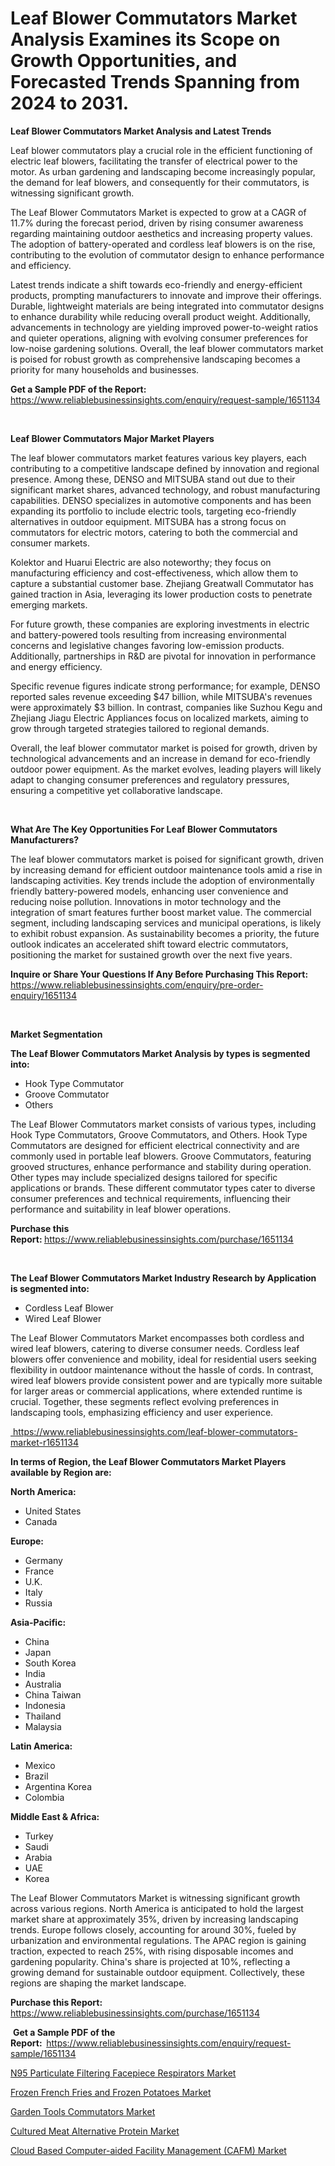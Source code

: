 <p><h1>Leaf Blower Commutators Market Analysis Examines its Scope on Growth Opportunities, and Forecasted Trends Spanning from 2024 to 2031.</h1></p><p><strong>Leaf Blower Commutators Market Analysis and Latest Trends</strong></p>
<p><p>Leaf blower commutators play a crucial role in the efficient functioning of electric leaf blowers, facilitating the transfer of electrical power to the motor. As urban gardening and landscaping become increasingly popular, the demand for leaf blowers, and consequently for their commutators, is witnessing significant growth.</p><p>The Leaf Blower Commutators Market is expected to grow at a CAGR of 11.7% during the forecast period, driven by rising consumer awareness regarding maintaining outdoor aesthetics and increasing property values. The adoption of battery-operated and cordless leaf blowers is on the rise, contributing to the evolution of commutator design to enhance performance and efficiency.</p><p>Latest trends indicate a shift towards eco-friendly and energy-efficient products, prompting manufacturers to innovate and improve their offerings. Durable, lightweight materials are being integrated into commutator designs to enhance durability while reducing overall product weight. Additionally, advancements in technology are yielding improved power-to-weight ratios and quieter operations, aligning with evolving consumer preferences for low-noise gardening solutions. Overall, the leaf blower commutators market is poised for robust growth as comprehensive landscaping becomes a priority for many households and businesses.</p></p>
<p><strong>Get a Sample PDF of the Report:&nbsp;</strong> <a href="https://www.reliablebusinessinsights.com/enquiry/request-sample/1651134?utm_campaign=1109&utm_medium=2&utm_source=Github&utm_content=ia&utm_term=08122024&utm_id=leaf-blower-commutators">https://www.reliablebusinessinsights.com/enquiry/request-sample/1651134</a></p>
<p>&nbsp;</p>
<p><strong>Leaf Blower Commutators Major Market Players</strong></p>
<p><p>The leaf blower commutators market features various key players, each contributing to a competitive landscape defined by innovation and regional presence. Among these, DENSO and MITSUBA stand out due to their significant market shares, advanced technology, and robust manufacturing capabilities. DENSO specializes in automotive components and has been expanding its portfolio to include electric tools, targeting eco-friendly alternatives in outdoor equipment. MITSUBA has a strong focus on commutators for electric motors, catering to both the commercial and consumer markets.</p><p>Kolektor and Huarui Electric are also noteworthy; they focus on manufacturing efficiency and cost-effectiveness, which allow them to capture a substantial customer base. Zhejiang Greatwall Commutator has gained traction in Asia, leveraging its lower production costs to penetrate emerging markets.</p><p>For future growth, these companies are exploring investments in electric and battery-powered tools resulting from increasing environmental concerns and legislative changes favoring low-emission products. Additionally, partnerships in R&D are pivotal for innovation in performance and energy efficiency.</p><p>Specific revenue figures indicate strong performance; for example, DENSO reported sales revenue exceeding $47 billion, while MITSUBA's revenues were approximately $3 billion. In contrast, companies like Suzhou Kegu and Zhejiang Jiagu Electric Appliances focus on localized markets, aiming to grow through targeted strategies tailored to regional demands.</p><p>Overall, the leaf blower commutator market is poised for growth, driven by technological advancements and an increase in demand for eco-friendly outdoor power equipment. As the market evolves, leading players will likely adapt to changing consumer preferences and regulatory pressures, ensuring a competitive yet collaborative landscape.</p></p>
<p>&nbsp;</p>
<p><strong>What Are The Key Opportunities For Leaf Blower Commutators Manufacturers?</strong></p>
<p><p>The leaf blower commutators market is poised for significant growth, driven by increasing demand for efficient outdoor maintenance tools amid a rise in landscaping activities. Key trends include the adoption of environmentally friendly battery-powered models, enhancing user convenience and reducing noise pollution. Innovations in motor technology and the integration of smart features further boost market value. The commercial segment, including landscaping services and municipal operations, is likely to exhibit robust expansion. As sustainability becomes a priority, the future outlook indicates an accelerated shift toward electric commutators, positioning the market for sustained growth over the next five years.</p></p>
<p><strong>Inquire or Share Your Questions If Any Before Purchasing This Report:</strong> <a href="https://www.reliablebusinessinsights.com/enquiry/pre-order-enquiry/1651134?utm_campaign=1109&utm_medium=2&utm_source=Github&utm_content=ia&utm_term=08122024&utm_id=leaf-blower-commutators">https://www.reliablebusinessinsights.com/enquiry/pre-order-enquiry/1651134</a></p>
<p>&nbsp;</p>
<p><strong>Market Segmentation</strong></p>
<p><strong>The Leaf Blower Commutators Market Analysis by types is segmented into:</strong></p>
<p><ul><li>Hook Type Commutator</li><li>Groove Commutator</li><li>Others</li></ul></p>
<p><p>The Leaf Blower Commutators market consists of various types, including Hook Type Commutators, Groove Commutators, and Others. Hook Type Commutators are designed for efficient electrical connectivity and are commonly used in portable leaf blowers. Groove Commutators, featuring grooved structures, enhance performance and stability during operation. Other types may include specialized designs tailored for specific applications or brands. These different commutator types cater to diverse consumer preferences and technical requirements, influencing their performance and suitability in leaf blower operations.</p></p>
<p><strong>Purchase this Report:&nbsp;</strong><a href="https://www.reliablebusinessinsights.com/purchase/1651134?utm_campaign=1109&utm_medium=2&utm_source=Github&utm_content=ia&utm_term=08122024&utm_id=leaf-blower-commutators">https://www.reliablebusinessinsights.com/purchase/1651134</a></p>
<p>&nbsp;</p>
<p><strong>The Leaf Blower Commutators Market Industry Research by Application is segmented into:</strong></p>
<p><ul><li>Cordless Leaf Blower</li><li>Wired Leaf Blower</li></ul></p>
<p><p>The Leaf Blower Commutators Market encompasses both cordless and wired leaf blowers, catering to diverse consumer needs. Cordless leaf blowers offer convenience and mobility, ideal for residential users seeking flexibility in outdoor maintenance without the hassle of cords. In contrast, wired leaf blowers provide consistent power and are typically more suitable for larger areas or commercial applications, where extended runtime is crucial. Together, these segments reflect evolving preferences in landscaping tools, emphasizing efficiency and user experience.</p></p>
<p><a href="https://www.reliablebusinessinsights.com/leaf-blower-commutators-market-r1651134?utm_campaign=1109&utm_medium=2&utm_source=Github&utm_content=ia&utm_term=08122024&utm_id=leaf-blower-commutators">&nbsp;https://www.reliablebusinessinsights.com/leaf-blower-commutators-market-r1651134</a></p>
<p><strong>In terms of Region, the Leaf Blower Commutators Market Players available by Region are:</strong></p>
<p>
    <p> <strong> North America: </strong>
        <ul>
            <li>United States</li>
            <li>Canada</li>
        </ul>
        </p> 
    <p> <strong> Europe: </strong>
        <ul>
            <li>Germany</li>
            <li>France</li>
            <li>U.K.</li>
            <li>Italy</li>
            <li>Russia</li>
        </ul>
        </p> 
    <p> <strong> Asia-Pacific: </strong>
        <ul>
            <li>China</li>
            <li>Japan</li>
            <li>South Korea</li>
            <li>India</li>
            <li>Australia</li>
            <li>China Taiwan</li>
            <li>Indonesia</li>
            <li>Thailand</li>
            <li>Malaysia</li>
        </ul>
        </p> 
    <p> <strong> Latin America: </strong>
        <ul>
            <li>Mexico</li>
            <li>Brazil</li>
            <li>Argentina Korea</li>
            <li>Colombia</li>
        </ul>
        </p> 
    <p> <strong> Middle East & Africa: </strong>
        <ul>
            <li>Turkey</li>
            <li>Saudi</li>
            <li>Arabia</li>
            <li>UAE</li>
            <li>Korea</li>
        </ul>
    </p>
    </p>
<p><p>The Leaf Blower Commutators Market is witnessing significant growth across various regions. North America is anticipated to hold the largest market share at approximately 35%, driven by increasing landscaping trends. Europe follows closely, accounting for around 30%, fueled by urbanization and environmental regulations. The APAC region is gaining traction, expected to reach 25%, with rising disposable incomes and gardening popularity. China's share is projected at 10%, reflecting a growing demand for sustainable outdoor equipment. Collectively, these regions are shaping the market landscape.</p></p>
<p><strong>Purchase this Report: </strong><a href="https://www.reliablebusinessinsights.com/purchase/1651134?utm_campaign=1109&utm_medium=2&utm_source=Github&utm_content=ia&utm_term=08122024&utm_id=leaf-blower-commutators">https://www.reliablebusinessinsights.com/purchase/1651134</a></p>
<p>&nbsp;<strong>Get a Sample PDF of the Report:&nbsp;&nbsp;</strong><a href="https://www.reliablebusinessinsights.com/enquiry/request-sample/1651134?utm_campaign=1109&utm_medium=2&utm_source=Github&utm_content=ia&utm_term=08122024&utm_id=leaf-blower-commutators">https://www.reliablebusinessinsights.com/enquiry/request-sample/1651134</a></p>
<p><strong></strong></p>
<p><p><a href="https://www.linkedin.com/pulse/global-n95-particulate-filtering-facepiece-respirators-fmtff?utm_campaign=1109&utm_medium=2&utm_source=Github&utm_content=ia&utm_term=08122024&utm_id=leaf-blower-commutators">N95 Particulate Filtering Facepiece Respirators Market</a></p><p><a href="https://www.linkedin.com/pulse/compreh-proposis-fbaif?utm_campaign=1109&utm_medium=2&utm_source=Github&utm_content=ia&utm_term=08122024&utm_id=leaf-blower-commutators">Frozen French Fries and Frozen Potatoes Market</a></p><p><a href="https://github.com/mcfred89/Market-Research-Report-List-1/blob/main/garden-tools-commutators-market.md?utm_campaign=1109&utm_medium=2&utm_source=Github&utm_content=ia&utm_term=08122024&utm_id=leaf-blower-commutators">Garden Tools Commutators Market</a></p><p><a href="https://www.linkedin.com/pulse/cultured-meat-alternative-protein-market-forecastfor-year2024-te8tf?utm_campaign=1109&utm_medium=2&utm_source=Github&utm_content=ia&utm_term=08122024&utm_id=leaf-blower-commutators">Cultured Meat Alternative Protein Market</a></p><p><a href="https://www.linkedin.com/pulse/remarkable-cagr-84-research-thoroughly-analyzes-value-market-cvjbf?utm_campaign=1109&utm_medium=2&utm_source=Github&utm_content=ia&utm_term=08122024&utm_id=leaf-blower-commutators">Cloud Based Computer-aided Facility Management (CAFM) Market</a></p></p>